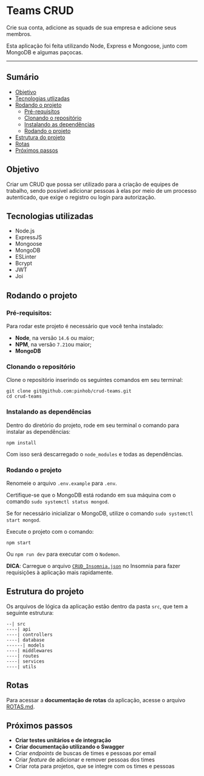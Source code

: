 # Teams CRUD
Crie sua conta, adicione as squads de sua empresa e adicione seus membros. 

Esta aplicação foi feita utilizando Node, Express e Mongoose, junto com MongoDB e algumas paçocas.

---
## Sumário
- [Objetivo](#objetivo)
- [Tecnologias utlizadas](#tecnologias-utilizadas)
- [Rodando o projeto](#rodando-o-projeto)
  - [Pré-requisitos](#pré-requisitos)
  - [Clonando o repositório](#clonando-o-repositório)
  - [Instalando as dependências](#instalando-as-dependências)
  - [Rodando o projeto](#rodando-o-projeto)
- [Estrutura do projeto](#estrutura-do-projeto)
- [Rotas](#rotas)
- [Próximos passos](#próximos-passos)


## Objetivo

Criar um CRUD que possa ser utilizado para a criação de equipes de trabalho, sendo possível adicionar pessoas à elas por meio de um processo autenticado, que exige o registro ou login para autorização.

## Tecnologias utilizadas

* Node.js
* ExpressJS
* Mongoose
* MongoDB
* ESLinter
* Bcrypt
* JWT
* Joi

## Rodando o projeto

### Pré-requisitos:

Para rodar este projeto é necessário que você tenha instalado:

- **Node**, na versão `14.6` ou maior;
- **NPM**, na versão `7.21`ou maior;
- **MongoDB**

### Clonando o repositório

Clone o repositório inserindo os seguintes comandos em seu terminal:

```
git clone git@github.com:pinhob/crud-teams.git
cd crud-teams
```

### Instalando as dependências

Dentro do diretório do projeto, rode em seu terminal o comando para instalar as dependências:

```
npm install
```

Com isso será descarregado o `node_modules` e todas as dependências.

### Rodando o projeto
Renomeie o arquivo `.env.example` para `.env`.

Certifique-se que o MongoDB está rodando em sua máquina com o comando `sudo systemctl status mongod`.

Se for necessário inicializar o MongoDB, utilize o comando `sudo systemctl start mongod`.

Execute o projeto com o comando:

```
npm start
```
Ou `npm run dev` para executar com o `Nodemon`. 

**DICA**: Carregue o arquivo [`CRUD_Insomnia.json`](https://github.com/pinhob/crud-teams/blob/main/CRUD_Insomnia.json) no Insomnia para fazer requisições à aplicação mais rapidamente.

## Estrutura do projeto
Os arquivos de lógica da aplicação estão dentro da pasta `src`, que tem a seguinte estrutura:
```
--| src
----| api
----| controllers
----| database
------| models
----| middlewares
----| routes
----| services
----| utils
```

## Rotas
Para acessar a **documentação de rotas** da aplicação, acesse o arquivo [ROTAS.md](https://github.com/pinhob/crud-teams/blob/main/ROTAS.md).


## Próximos passos
- **Criar testes unitários e de integração**
- **Criar documentação utilizando o Swagger**
- Criar *endpoints* de buscas de times e pessoas por email
- Criar *feature* de adicionar e remover pessoas dos times
- Criar rota para projetos, que se integre com os times e pessoas
